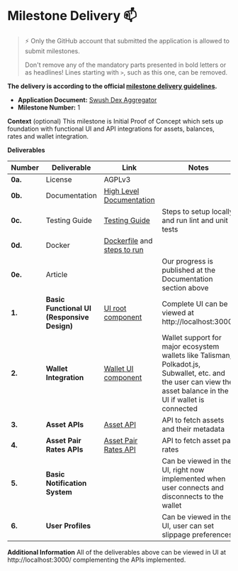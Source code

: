 # Milestone Delivery :mailbox:

> ⚡ Only the GitHub account that submitted the application is allowed to submit milestones. 
> 
> Don't remove any of the mandatory parts presented in bold letters or as headlines! Lines starting with `>`, such as this one, can be removed.

**The delivery is according to the official [milestone delivery guidelines](https://github.com/w3f/Grants-Program/blob/master/docs/Support%20Docs/milestone-deliverables-guidelines.md).**  

* **Application Document:** [Swush Dex Aggregator](https://github.com/w3f/Grants-Program/blob/master/applications/swush-dex-aggregator.md)
* **Milestone Number:** 1

**Context** (optional)
This milestone is Initial Proof of Concept which sets up foundation with functional UI and API integrations for assets, balances, rates and wallet integration.

**Deliverables**


| Number | Deliverable | Link | Notes |
| --- | --- | --- | --- |
| **0a.** | License | AGPLv3  |
| **0b.** | Documentation | [High Level Documentation](https://github.com/swush-network/swush-dex-aggregator/blob/main/docs/high-level-documentation.md) | 
| **0c.** | Testing Guide | [Testing Guide](https://github.com/swush-labs/swush-app?tab=readme-ov-file#getting-started) | Steps to setup locally and run lint and unit tests |
| **0d.** | Docker | [Dockerfile](https://github.com/swush-labs/swush-app/blob/dev/docker-compose.yml) and [steps to run](https://github.com/swush-labs/swush-app?tab=readme-ov-file#docker-development-environment) | 
| **0e.** | Article | | Our progress is published at the Documentation section above
| **1.** | **Basic Functional UI (Responsive Design)** |[UI root component](https://github.com/swush-labs/swush-app/blob/dev/apps/web/src/app/page.tsx) | Complete UI can be viewed at http://localhost:3000/
| **2.** | **Wallet Integration** | [Wallet UI component](https://github.com/swush-labs/swush-app/blob/dev/apps/web/src/components/swap/WalletButton.tsx)| Wallet support for major ecosystem wallets like Talisman, Polkadot.js, Subwallet, etc. and the user can view the asset balance in the UI if wallet is connected
| **3.** | **Asset APIs** | [Asset API](https://github.com/swush-labs/swush-app/blob/dev/packages/api/src/routes/assets.ts#L24-L55)| API to fetch assets and their metadata 
| **4.** | **Asset Pair Rates APIs** | [Asset Pair Rates API](https://github.com/swush-labs/swush-app/blob/dev/packages/api/src/routes/assets.ts#L57-L113)| API to fetch asset pair rates 
| **5.** | **Basic Notification System** | | Can be viewed in the UI, right now implemented when user connects and disconnects to the wallet
| **6.** | **User Profiles** | | Can be viewed in the UI, user can set slippage preferences


**Additional Information**
All of the deliverables above can be viewed in UI at http://localhost:3000/ complementing the APIs implemented.
